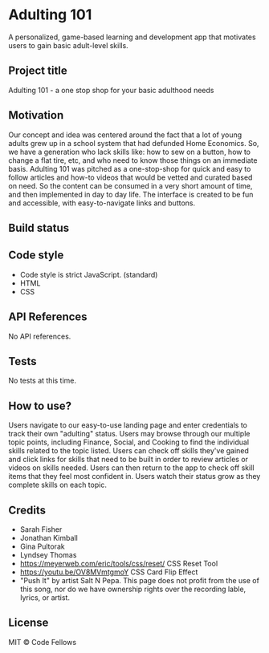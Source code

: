 # Adulting 101
A personalized, game-based learning and development app that motivates users to gain basic adult-level skills.

## Project title
Adulting 101 - a one stop shop for your basic adulthood needs

## Motivation
Our concept and idea was centered around the fact that a lot of young adults grew up in a school system that had defunded Home Economics. So, we have a generation who lack skills like: how to sew on a button, how to change a flat tire, etc, and who need to know those things on an immediate basis. Adulting 101 was pitched as a one-stop-shop for quick and easy to follow articles and how-to videos that would be vetted and curated based on need. So the content can be consumed in a very short amount of time, and then implemented in day to day life. The interface is created to be fun and accessible, with easy-to-navigate links and buttons.  


## Build status


## Code style
+ Code style is strict JavaScript. (standard)
+ HTML 
+ CSS 

## API References
No API references. 

## Tests
No tests at this time. 

## How to use?
Users navigate to our easy-to-use landing page and enter credentials to track their own "adulting" status. Users may browse through our multiple topic points, including Finance, Social, and Cooking to find the individual skills related to the topic listed. Users can check off skills they've gained and click links for skills that need to be built in order to review articles or videos on skills needed. Users can then return to the app to check off skill items that they feel most confident in. Users watch their status grow as they complete skills on each topic. 

## Credits
+ Sarah Fisher 
+ Jonathan Kimball 
+ Gina Pultorak 
+ Lyndsey Thomas
+ https://meyerweb.com/eric/tools/css/reset/ CSS Reset Tool
+ https://youtu.be/OV8MVmtgmoY CSS Card Flip Effect 
+ "Push It" by artist Salt N Pepa. This page does not profit from the use of this song, nor do we have ownership rights over the recording lable, lyrics, or artist. 

## License
MIT © Code Fellows

